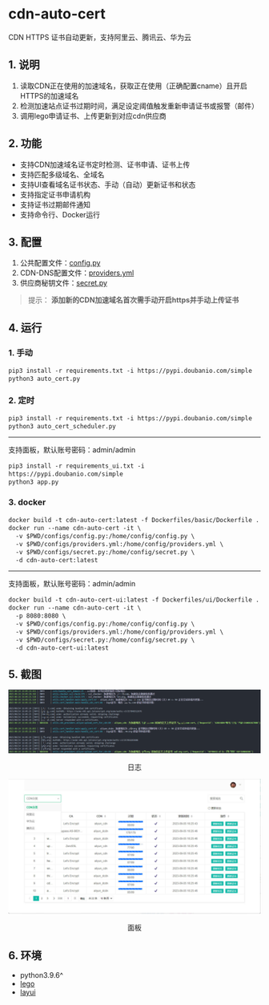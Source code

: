 # cdn-auto-cert
CDN HTTPS 证书自动更新，支持阿里云、腾讯云、华为云

## 1. 说明
1. 读取CDN正在使用的加速域名，获取正在使用（正确配置cname）且开启HTTPS的加速域名
2. 检测加速站点证书过期时间，满足设定阈值触发重新申请证书或报警（邮件）
3. 调用lego申请证书、上传更新到对应cdn供应商

## 2. 功能
+ 支持CDN加速域名证书定时检测、证书申请、证书上传
+ 支持匹配多级域名、全域名
+ 支持UI查看域名证书状态、手动（自动）更新证书和状态
+ 支持指定证书申请机构
+ 支持证书过期邮件通知
+ 支持命令行、Docker运行

## 3. 配置
1. 公共配置文件：[config.py](./configs/config.py)
2. CDN-DNS配置文件：[providers.yml](./configs/providers.yml)
3. 供应商秘钥文件：[secret.py](./configs/secret.py)
> 提示：
**添加新的CDN加速域名首次需手动开启https并手动上传证书**

## 4. 运行
### 1. 手动
``` shell
pip3 install -r requirements.txt -i https://pypi.doubanio.com/simple
python3 auto_cert.py
```

### 2. 定时
```shell
pip3 install -r requirements.txt -i https://pypi.doubanio.com/simple
python3 auto_cert_scheduler.py
```
---
支持面板，默认账号密码：admin/admin
```shell
pip3 install -r requirements_ui.txt -i https://pypi.doubanio.com/simple
python3 app.py
```
### 3. docker
```shell
docker build -t cdn-auto-cert:latest -f Dockerfiles/basic/Dockerfile .
docker run --name cdn-auto-cert -it \
  -v $PWD/configs/config.py:/home/config/config.py \
  -v $PWD/configs/providers.yml:/home/config/providers.yml \
  -v $PWD/configs/secret.py:/home/config/secret.py \
  -d cdn-auto-cert:latest
```
---
支持面板，默认账号密码：admin/admin
```shell
docker build -t cdn-auto-cert-ui:latest -f Dockerfiles/ui/Dockerfile .
docker run --name cdn-auto-cert -it \
  -p 8080:8080 \
  -v $PWD/configs/config.py:/home/config/config.py \
  -v $PWD/configs/providers.yml:/home/config/providers.yml \
  -v $PWD/configs/secret.py:/home/config/secret.py \
  -d cdn-auto-cert-ui:latest
```

## 5. 截图
<div align="center">
  <img alt="cdn-auto-cert" src="./docs/images/screenshot.png">
  <p>日志</p>
  <img alt="cdn-auto-cert" src="./docs/images/ui.png">
  <p>面板</p>
</div>

## 6. 环境
+ python3.9.6^
+ [lego](https://github.com/go-acme/lego)
+ [layui](https://github.com/layui/layui)
